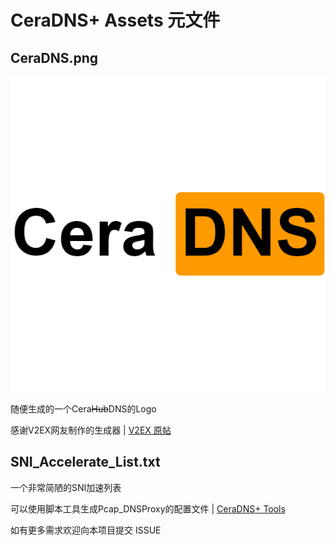 # CeraDNS+ Assets 元文件

## CeraDNS.png

![](./CeraDNS.png)

随便生成的一个Cera~~Hub~~DNS的Logo

感谢V2EX网友制作的生成器 | [V2EX 原帖](https://www.v2ex.com/t/552573)

## SNI_Accelerate_List.txt

一个非常简陋的SNI加速列表

可以使用脚本工具生成Pcap_DNSProxy的配置文件 | [CeraDNS+ Tools](https://github.com/etnperlong/CeraDNS/tree/master/Tools)

如有更多需求欢迎向本项目提交 ISSUE